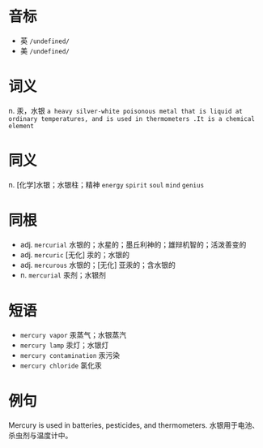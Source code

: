 # 音标

- 英 `/undefined/`
- 美 `/undefined/`

# 词义

n. 汞，水银
`a heavy silver-white poisonous metal that is liquid at ordinary temperatures, and is used in thermometers .It is a chemical element`

# 同义

n. [化学]水银；水银柱；精神
`energy` `spirit` `soul` `mind` `genius`

# 同根

- adj. `mercurial` 水银的；水星的；墨丘利神的；雄辩机智的；活泼善变的
- adj. `mercuric` [无化] 汞的；水银的
- adj. `mercurous` 水银的；[无化] 亚汞的；含水银的
- n. `mercurial` 汞剂；水银剂

# 短语

- `mercury vapor` 汞蒸气；水银蒸汽
- `mercury lamp` 汞灯；水银灯
- `mercury contamination` 汞污染
- `mercury chloride` 氯化汞

# 例句

Mercury is used in batteries, pesticides, and thermometers.
水银用于电池、杀虫剂与温度计中。



